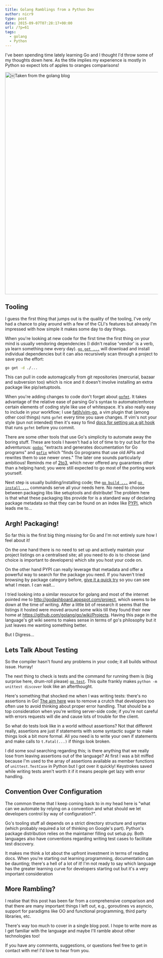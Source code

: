 ```yaml
---
title: Golang Ramblings from a Python Dev
author: nicr9
type: post
date: 2015-09-07T07:28:17+00:00
url: /?p=61
tags:
  - golang
  - Python
---
```


I've been spending time lately learning Go and I thought I'd throw some of my thoughts down here. As the title implies my experience is mostly in Python so expect lots of apples to oranges comparisons!

[<img class="alignnone" src="https://blog.golang.org/5years/gophers5th.jpg" alt="￼Taken from the golang blog" width="1262" height="733" />][1]

## Tooling

I guess the first thing that jumps out is the quality of the tooling, I've only had a chance to play around with a few of the CLI's features but already I'm impressed with how simple it makes some day to day things.

When you're looking at new code for the first time the first thing on your mind is usually vendoring dependencies (I didn't realise 'vendor' is a verb, ya learn something new every day). [`go get ...`][2] will download and install individual dependencies but it can also recursively scan through a project to save you the effort:

```bash
go get -d ./...
```

This can pull in code automagically from git repositories (mercurial, bazaar and subversion too) which is nice and it doesn't involve installing an extra package like pip/setuptools.

When you're adding changes to code don't forget about [`gofmt`][3]. It takes advantage of the relative ease of parsing Go's syntax to automate/enforce certain elements of coding style like use of whitespace. It's also really easy to include in your workflow; I use [fatih/vim-go][4], a vim plugin that (among other cool things) runs `gofmt` every time you save changes. If vim's not your style (pun not intended) then it's easy to find [docs for setting up a git hook][5] that runs `gofmt` before you commit.

There are some other tools that use Go's simplicity to automate away the boring stuff. These are tools I haven't had a lot of time to try out but for the adventurous: [`godoc`][6] "extracts and generates documentation for Go programs" and [`gofix`][7] which "finds Go programs that use old APIs and rewrites them to use newer ones." The later one sounds particularly ambitious! Reminds me of [2to3][8], which never offered any guarantees other than a helping hand; you were still expected to go most of the porting work yourself.

Next step is usually building/installing code; the [`go build ...`][9] and [`go install ...`][10] commands serve all your needs here. No need to choose between packaging libs like setuptools and distribute! The problem here is that what these packaging libs provide for is a standard way of declaring package metadata so that they can be found on an index like [PYPI][11], which leads me to...

## Argh! Packaging!

So far this is the first big thing missing for Go and I'm not entirely sure how I feel about it!

On the one hand there is no need to set up and actively maintain your project listings on a centralised site; all you need to do is to choose (and choice is important to developers) which site you host your code on.

On the other hand PYPI can really leverage that metadata and offer a powerful way to search for the package you need. If you haven't tried browsing by package category before, [give it a quick try][12] so you can see what I mean. I can wait...

I tried looking into a similar resource for golang and most of the internet pointed me to <http://godashboard.appspot.com/project>, which seems to be down at the time of writing. After a little bit of research it seems that the listings it hosted were moved around some wikis till they found their new home at <https://github.com/golang/go/wiki/Projects>. Having this page in the language's git wiki seems to makes sense in terms of go's philosophy but it just leaves me wanting something better.

But I Digress... 

## Lets Talk About Testing

So the compiler hasn't found any problems in your code; it all builds without issue. Hurray!

The next thing to check is tests and the command for running them is (big surprise here, drum-roll please) [`go test`][13]. This quite frankly makes `python -m unittest discover` look like an afterthought.

Here's something that shocked me when I was writing tests: there's no assertions in Go! [The aim here][14] was to remove a crutch that developers too often use to avoid thinking about proper error handling. That should be a top consideration when you're writing server-side code; if you're not careful with errors requests will die and cause lots of trouble for the client.

So what do tests look like in a world without assertions? Not that different really, assertions are just if statements with some syntactic sugar to make things look a bit more formal. All you need is to write your own if statements and make calls to `t.Fatal(...)` if things look broken.

I did some soul searching regarding this; is there anything that we really lose from leaving assertions out of the language? At first I was a bit miffed because I'm used to the array of assertions available as member functions of `unittest.TestCase` in Python but I got over it quickly! Keystrokes saved while writing tests aren't worth it if it means people get lazy with error handling.

## Convention Over Configuration

The common theme that I keep coming back to in my head here is "what can we automate by relying on a convention and what should we let developers control by way of configuration?".

Go's tooling stuff all depends on a strict directory structure and syntax (which probably required a lot of thinking on Google's part). Python's package distribution relies on the maintainer filling out setup.py. Both languages also have conventions regarding writing test cases to facilitate test discovery.

It makes me think a lot about the upfront investment in terms of reading docs. When you're starting out learning programming, documentation can be daunting; there's a hell of a lot of it! I'm not ready to say which language has the greater learning curve for developers starting out but it's a very important consideration

## More Rambling?

I realise that this post has been far from a comprehensive comparison and that there are many important things I left out, e.g., goroutines vs asyncio, support for paradigms like OO and functional programming, third party libraries, etc.

There's way too much to cover in a single blog post. I hope to write more as I get familiar with the language and maybe I'll ramble about other technologies too!

If you have any comments, suggestions, or questions feel free to get in contact with me! I'd love to hear from you.

 [1]: https://blog.golang.org/5years/gophers5th.jpg
 [2]: https://golang.org/cmd/go/#hdr-Download_and_install_packages_and_dependencies
 [3]: https://golang.org/cmd/gofmt/
 [4]: https://github.com/fatih/vim-go
 [5]: https://golang.org/misc/git/pre-commit
 [6]: http://godoc.org/golang.org/x/tools/cmd/godoc
 [7]: http://golang.org/cmd/fix/
 [8]: https://docs.python.org/2/library/2to3.html
 [9]: https://golang.org/cmd/go/#hdr-Compile_packages_and_dependencies
 [10]: https://golang.org/cmd/go/#hdr-Compile_and_install_packages_and_dependencies
 [11]: http://pypi.python.org
 [12]: https://pypi.python.org/pypi?%3Aaction=browse
 [13]: https://golang.org/cmd/go/#hdr-Test_packages
 [14]: https://golang.org/doc/faq#assertions
